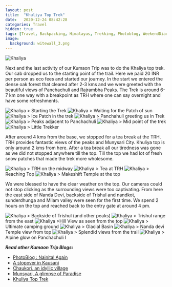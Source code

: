 ```yaml
---
layout: post
title:  "Khuliya Top Trek"
date:   2020-12-24 08:42:28
categories: Travel
hidden: true
tags: [Travel, Backpacking, Himalayas, Trekking, Photoblog, WeekendDiaries]
image:
  background: witewall_3.png
---
```


<img src="https://i.imgur.com/WW6YUyo.jpg" alt="Khaliya">

Next and the last activity of our Kumaon Trip was to do the Khaliya top trek. Our cab dropped us to the starting point of the trail. Here we paid 20 INR per person as eco fees and started our journey. In the start we entered the dense oak forest that cleared after 2-3 kms and we were greeted with the beautiful views of Panchachuli and Rajrambha Peaks. The Trek is around 6-7 km one way with a breakpoint as TRH where one can say overnight and have some refreshments. 

<img src="https://i.imgur.com/riJvjvU.jpg" alt="Khaliya">
> Starting the Trek

<img src="https://i.imgur.com/siw97N6.jpg" alt="Khaliya">
> Waiting for the Patch of sun

<img src="https://i.imgur.com/XKOX0Qv.jpg" alt="Khaliya">
> Ice Patch in the trek

<img src="https://i.imgur.com/r8bUd0y.jpg" alt="Khaliya">
> Panchahuli greeting us in Trek

<img src="https://i.imgur.com/4UMtCTD.jpg" alt="Khaliya">
> Peaks adjacent to Panchachuli

<img src="https://i.imgur.com/vyLHnsZ.jpg" alt="Khaliya">
> Mid point of the trek

<img src="https://i.imgur.com/MXuAxQC.jpg" alt="Khaliya">
> Little Trekker

After around 4 kms from the base, we stopped for a tea break at the TRH. TRH provides fantastic views of the peaks and Munysari City. Khuliya top is only around 2 kms from here. After a tea break all our tiredness was gone as we did not stopped anywhere till the top. Till the top we had lot of fresh snow patches that made the trek more wholesome.

<img src="https://i.imgur.com/NHC34xf.jpg" alt="Khaliya">
> TRH on the midway

<img src="https://i.imgur.com/6UnRFda.jpg" alt="Khaliya">
> Tea at TRH

<img src="https://i.imgur.com/MPO2HrS.jpg" alt="Khaliya">
> Reaching Top

<img src="https://i.imgur.com/T4xT4o0.jpg" alt="Khaliya">
> Makeshift Temple at the top

We were blessed to have the clear weather on the top. Our cameras could not stop clicking as the surrounding views were too captivating. From here the east side of Nanda Devi, backside of Trishul and nandkot, sunderdhunga and Milam valley were seen for the first time. We spend 2 hours on the top and reached back to the entry gate at around 4 pm. 

<img src="https://i.imgur.com/lIrxGwS.jpg" alt="Khaliya">
> Backside of Trishul (and other peaks)

<img src="https://i.imgur.com/nCM6PWX.jpg" alt="Khaliya">
> Trishul range from the east

<img src="https://i.imgur.com/eDDlx6h.jpg" alt="Khaliya">
>Hill View as seen from the top

<img src="https://i.imgur.com/D4xbtTP.jpg" alt="Khaliya">
> Ultimate camping ground

<img src="https://i.imgur.com/aleEvVy.jpg" alt="Khaliya">
> Glacial Basin 

<img src="https://i.imgur.com/0RMHfN5.jpg" alt="Khaliya">
> Nanda devi Temple view from top

<img src="https://i.imgur.com/6Uqkm5L.jpg" alt="Khaliya">
> Splendid views from the trail

<img src="https://i.imgur.com/spGQlhA.jpg" alt="Khaliya">
> Alpine glow on Panchachuli I


**_Read other Kumaon Trip Blogs:_**

+ <a href="https://yogeshpandey.in/travel/Nainital/">PhotoBlog : Nainital Again</a>
+ <a href="https://yogeshpandey.in/travel/Kausani/">A stopover in Kausani</a>
+ <a href="https://yogeshpandey.in/travel/Chaukori/">Chaukori, an idyllic village</a>
+ <a href="https://yogeshpandey.in/travel/Munsyari/">Munsyari, A glimpse of Paradise</a>
+ <a href="https://yogeshpandey.in/travel/Khaliya-Top/">Khuliya Top Trek</a>



